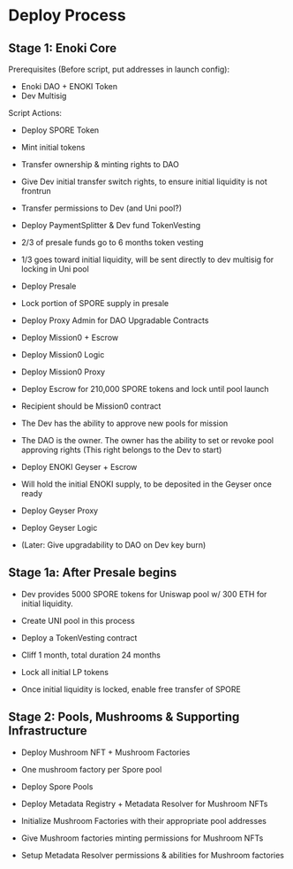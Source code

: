 # Deploy Process

## Stage 1: Enoki Core

Prerequisites (Before script, put addresses in launch config):

- Enoki DAO + ENOKI Token
- Dev Multisig

Script Actions:

- Deploy SPORE Token
- Mint initial tokens
- Transfer ownership & minting rights to DAO
- Give Dev initial transfer switch rights, to ensure initial liquidity is not frontrun
- Transfer permissions to Dev (and Uni pool?)

- Deploy PaymentSplitter & Dev fund TokenVesting
- 2/3 of presale funds go to 6 months token vesting
- 1/3 goes toward initial liquidity, will be sent directly to dev multisig for locking in Uni pool

- Deploy Presale
- Lock portion of SPORE supply in presale

- Deploy Proxy Admin for DAO Upgradable Contracts

- Deploy Mission0 + Escrow
- Deploy Mission0 Logic
- Deploy Mission0 Proxy
- Deploy Escrow for 210,000 SPORE tokens and lock until pool launch
- Recipient should be Mission0 contract
- The Dev has the ability to approve new pools for mission
- The DAO is the owner. The owner has the ability to set or revoke pool approving rights (This right belongs to the Dev to start)

- Deploy ENOKI Geyser + Escrow
- Will hold the initial ENOKI supply, to be deposited in the Geyser once ready
- Deploy Geyser Proxy
- Deploy Geyser Logic
- (Later: Give upgradability to DAO on Dev key burn)

## Stage 1a: After Presale begins

- Dev provides 5000 SPORE tokens for Uniswap pool w/ 300 ETH for initial liquidity.
- Create UNI pool in this process

- Deploy a TokenVesting contract
- Cliff 1 month, total duration 24 months
- Lock all initial LP tokens

- Once initial liquidity is locked, enable free transfer of SPORE

## Stage 2: Pools, Mushrooms & Supporting Infrastructure

- Deploy Mushroom NFT + Mushroom Factories
- One mushroom factory per Spore pool

- Deploy Spore Pools

- Deploy Metadata Registry + Metadata Resolver for Mushroom NFTs

- Initialize Mushroom Factories with their appropriate pool addresses
- Give Mushroom factories minting permissions for Mushroom NFTs

- Setup Metadata Resolver permissions & abilities for Mushroom factories
